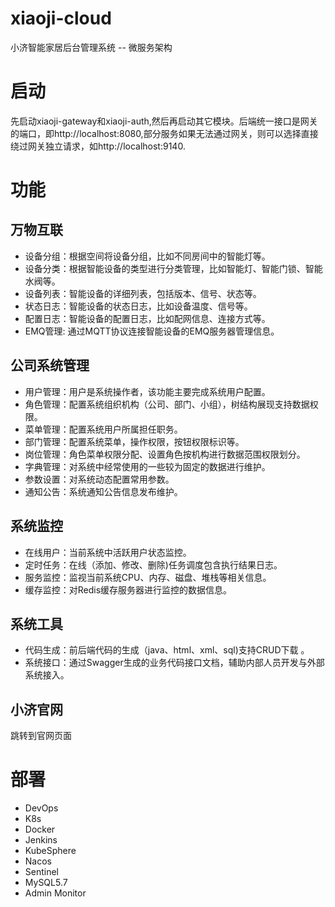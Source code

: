 # xiaoji-cloud
小济智能家居后台管理系统 -- 微服务架构

# 启动
先启动xiaoji-gateway和xiaoji-auth,然后再启动其它模块。后端统一接口是网关的端口，即http://localhost:8080,部分服务如果无法通过网关，则可以选择直接绕过网关独立请求，如http://localhost:9140.


# 功能
## 万物互联
- 设备分组：根据空间将设备分组，比如不同房间中的智能灯等。
- 设备分类：根据智能设备的类型进行分类管理，比如智能灯、智能门锁、智能水阀等。
- 设备列表：智能设备的详细列表，包括版本、信号、状态等。
- 状态日志：智能设备的状态日志，比如设备温度、信号等。
- 配置日志：智能设备的配置日志，比如配网信息、连接方式等。
- EMQ管理: 通过MQTT协议连接智能设备的EMQ服务器管理信息。

## 公司系统管理

- 用户管理：用户是系统操作者，该功能主要完成系统用户配置。
- 角色管理：配置系统组织机构（公司、部门、小组），树结构展现支持数据权限。
- 菜单管理：配置系统用户所属担任职务。
- 部门管理：配置系统菜单，操作权限，按钮权限标识等。
- 岗位管理：角色菜单权限分配、设置角色按机构进行数据范围权限划分。
- 字典管理：对系统中经常使用的一些较为固定的数据进行维护。
- 参数设置：对系统动态配置常用参数。
- 通知公告：系统通知公告信息发布维护。

## 系统监控
- 在线用户：当前系统中活跃用户状态监控。
- 定时任务：在线（添加、修改、删除)任务调度包含执行结果日志。
- 服务监控：监视当前系统CPU、内存、磁盘、堆栈等相关信息。
- 缓存监控：对Redis缓存服务器进行监控的数据信息。

## 系统工具
- 代码生成：前后端代码的生成（java、html、xml、sql)支持CRUD下载 。
- 系统接口：通过Swagger生成的业务代码接口文档，辅助内部人员开发与外部系统接入。

## 小济官网
跳转到官网页面

# 部署
- DevOps
- K8s
- Docker
- Jenkins
- KubeSphere
- Nacos
- Sentinel
- MySQL5.7
- Admin Monitor


